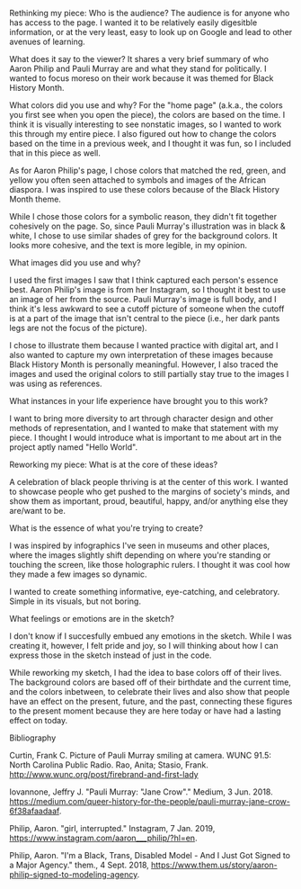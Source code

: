 Rethinking my piece:
Who is the audience?
The audience is for anyone who has access to the page. I wanted it to be relatively easily digesitble information, or at the very least, easy to look up on Google and lead to other avenues of learning. 


What does it say to the viewer?
It shares a very brief summary of who Aaron Philip and Pauli Murray are and what they stand for politically. I wanted to focus moreso on their work because it was themed for Black History Month.


What colors did you use and why?
For the "home page" (a.k.a., the colors you first see when you open the piece), the colors are based on the time. I think it is visually interesting to see nonstatic images, so I wanted to work this through my entire piece. I also figured out how to change the colors based on the time in a previous week, and I thought it was fun, so I included that in this piece as well.

As for Aaron Philip's page, I chose colors that matched the red, green, and yellow you often seen attached to symbols and images of the African diaspora. I was inspired to use these colors because of the Black History Month theme.

While I chose those colors for a symbolic reason, they didn't fit together cohesively on the page. So, since Pauli Murray's illustration was in black & white, I chose to use similar shades of grey for the background colors. It looks more cohesive, and the text is more legible, in my opinion.


What images did you use and why?

I used the first images I saw that I think captured each person's essence best. Aaron Philip's image is from her Instagram, so I thought it best to use an image of her from the source. Pauli Murray's image is full body, and I think it's less awkward to see a cutoff picture of someone when the cutoff is at a part of the image that isn't central to the piece (i.e., her dark pants legs are not the focus of the picture). 

I chose to illustrate them because I wanted practice with digital art, and I also wanted to capture my own interpretation of these images because Black History Month is personally meaningful. However, I also traced the images and used the original colors to still partially stay true to the images I was using as references. 


What instances in your life experience have brought you to this work?

I want to bring more diversity to art through character design and other methods of representation, and I wanted to make that statement with my piece. I thought I would introduce what is important to me about art in the project aptly named "Hello World". 


Reworking my piece:
What is at the core of these ideas?

A celebration of black people thriving is at the center of this work. I wanted to showcase people who get pushed to the margins of society's minds, and show them as important, proud, beautiful, happy, and/or anything else they are/want to be. 


What is the essence of what you're trying to create?

I was inspired by infographics I've seen in museums and other places, where the images slightly shift depending on where you're standing or touching the screen, like those holographic rulers. I thought it was cool how they made a few images so dynamic. 

I wanted to create something informative, eye-catching, and celebratory. Simple in its visuals, but not boring.


What feelings or emotions are in the sketch?

I don't know if I succesfully embued any emotions in the sketch. While I was creating it, however, I felt pride and joy, so I will thinking about how I can express those in the sketch instead of just in the code. 

While reworking my sketch, I had the idea to base colors off of their lives. The background colors are based off of their birthdate and the current time, and the colors inbetween, to celebrate their lives and also show that people have an effect on the present, future, and the past, connecting these figures to the present moment because they are here today or have had a lasting effect on today.


Bibliography

Curtin, Frank C. Picture of Pauli Murray smiling at camera. WUNC 91.5: North Carolina Public Radio. Rao, Anita; Stasio, Frank. http://www.wunc.org/post/firebrand-and-first-lady 

Iovannone, Jeffry J. "Pauli Murray: "Jane Crow"." Medium, 3 Jun. 2018. https://medium.com/queer-history-for-the-people/pauli-murray-jane-crow-6f38afaadaaf. 

Philip, Aaron. "girl, interrupted." Instagram, 7 Jan. 2019, https://www.instagram.com/aaron___philip/?hl=en. 

Philip, Aaron. "I'm a Black, Trans, Disabled Model - And I Just Got Signed to a Major Agency." them., 4 Sept. 2018, https://www.them.us/story/aaron-philip-signed-to-modeling-agency.